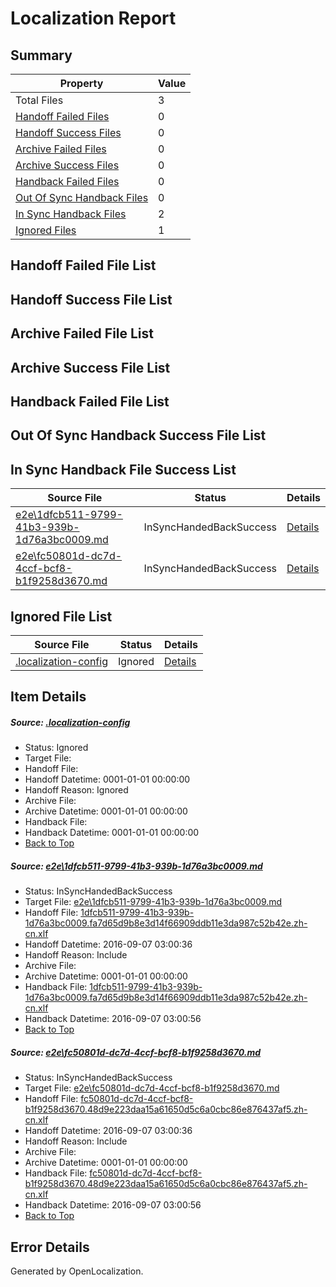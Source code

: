 # <a name='report-top'></a> Localization Report

## Summary
 Property | Value 
 -------- | ----- 
 Total Files | 3
[ Handoff Failed Files ](#handoff-failed-list)| 0
[ Handoff Success Files ](#handoff-success-list)| 0
[ Archive Failed Files ](#archive-failed-list)| 0
[ Archive Success Files ](#archive-success-list)| 0
[ Handback Failed Files ](#handback-failed-list)| 0
[ Out Of Sync Handback Files ](#outofsync-handback-success-list)| 0
[ In Sync Handback Files ](#insync-handback-success-list)| 2
[ Ignored Files ](#ignored-list)| 1

## <a name='handoff-failed-list'></a> Handoff Failed File List

## <a name='handoff-success-list'></a> Handoff Success File List

## <a name='archive-failed-list'></a> Archive Failed File List

## <a name='archive-success-list'></a> Archive Success File List

## <a name='handback-failed-list'></a> Handback Failed File List

## <a name='outofsync-handback-success-list'></a> Out Of Sync Handback Success File List

## <a name='insync-handback-success-list'></a> In Sync Handback File Success List
 Source File | Status | Details 
 ----------- | ------ | ------- 
 [e2e\1dfcb511-9799-41b3-939b-1d76a3bc0009.md](https://github.com/OpenLocalizationTestOrg/ol-test0/blob/e759b8715a2075c5232f8cb942e2f11545077889/e2e/1dfcb511-9799-41b3-939b-1d76a3bc0009.md) | InSyncHandedBackSuccess | [Details](#bddd30ede6aed55acd2a1110c02c0b992e072c091)
 [e2e\fc50801d-dc7d-4ccf-bcf8-b1f9258d3670.md](https://github.com/OpenLocalizationTestOrg/ol-test0/blob/e759b8715a2075c5232f8cb942e2f11545077889/e2e/fc50801d-dc7d-4ccf-bcf8-b1f9258d3670.md) | InSyncHandedBackSuccess | [Details](#d5461c90a2fded5bd3b177f8da19f7bd93bd55ae2)

## <a name='ignored-list'></a> Ignored File List
 Source File | Status | Details 
 ----------- | ------ | ------- 
 [.localization-config](https://github.com/OpenLocalizationTestOrg/ol-test0/blob/e759b8715a2075c5232f8cb942e2f11545077889/.localization-config) | Ignored | [Details](#3d4f252ac210baf56311d7e97dcc2db10974dbd20)

## Item Details
##### <a name='3d4f252ac210baf56311d7e97dcc2db10974dbd20'></a> Source: [.localization-config](https://github.com/OpenLocalizationTestOrg/ol-test0/blob/e759b8715a2075c5232f8cb942e2f11545077889/.localization-config)
* Status: Ignored
* Target File: 
* Handoff File: 
* Handoff Datetime: 0001-01-01 00:00:00
* Handoff Reason: Ignored
* Archive File: 
* Archive Datetime: 0001-01-01 00:00:00
* Handback File: 
* Handback Datetime: 0001-01-01 00:00:00
* [Back to Top](#report-top)

##### <a name='bddd30ede6aed55acd2a1110c02c0b992e072c091'></a> Source: [e2e\1dfcb511-9799-41b3-939b-1d76a3bc0009.md](https://github.com/OpenLocalizationTestOrg/ol-test0/blob/e759b8715a2075c5232f8cb942e2f11545077889/e2e/1dfcb511-9799-41b3-939b-1d76a3bc0009.md)
* Status: InSyncHandedBackSuccess
* Target File: [e2e\1dfcb511-9799-41b3-939b-1d76a3bc0009.md](https://github.com/OpenLocalizationTestOrg/ol-test0-zhcn/blob/e592c56d3d6b7d339c153c7cc3445aa840282233/e2e/1dfcb511-9799-41b3-939b-1d76a3bc0009.md)
* Handoff File: [1dfcb511-9799-41b3-939b-1d76a3bc0009.fa7d65d9b8e3d14f66909ddb11e3da987c52b42e.zh-cn.xlf](https://github.com/OpenLocalizationTestOrg/ol-test0-handoff/blob/623e5bab76549314e215929ed17afc233cfc7c10/ol-handoff/OpenLocalizationTestOrg/ol-test0-zhcn/ci/ht/1dfcb511-9799-41b3-939b-1d76a3bc0009.fa7d65d9b8e3d14f66909ddb11e3da987c52b42e.zh-cn.xlf)
* Handoff Datetime: 2016-09-07 03:00:36
* Handoff Reason: Include
* Archive File: 
* Archive Datetime: 0001-01-01 00:00:00
* Handback File: [1dfcb511-9799-41b3-939b-1d76a3bc0009.fa7d65d9b8e3d14f66909ddb11e3da987c52b42e.zh-cn.xlf](https://github.com/OpenLocalizationTestOrg/ol-test0-handback/blob/f4fdcf868686d126c983deef5898650f7040d0fc/ol-handback/OpenLocalizationTestOrg/ol-test0-zhcn/ci/ht/1dfcb511-9799-41b3-939b-1d76a3bc0009.fa7d65d9b8e3d14f66909ddb11e3da987c52b42e.zh-cn.xlf)
* Handback Datetime: 2016-09-07 03:00:56
* [Back to Top](#report-top)

##### <a name='d5461c90a2fded5bd3b177f8da19f7bd93bd55ae2'></a> Source: [e2e\fc50801d-dc7d-4ccf-bcf8-b1f9258d3670.md](https://github.com/OpenLocalizationTestOrg/ol-test0/blob/e759b8715a2075c5232f8cb942e2f11545077889/e2e/fc50801d-dc7d-4ccf-bcf8-b1f9258d3670.md)
* Status: InSyncHandedBackSuccess
* Target File: [e2e\fc50801d-dc7d-4ccf-bcf8-b1f9258d3670.md](https://github.com/OpenLocalizationTestOrg/ol-test0-zhcn/blob/e592c56d3d6b7d339c153c7cc3445aa840282233/e2e/fc50801d-dc7d-4ccf-bcf8-b1f9258d3670.md)
* Handoff File: [fc50801d-dc7d-4ccf-bcf8-b1f9258d3670.48d9e223daa15a61650d5c6a0cbc86e876437af5.zh-cn.xlf](https://github.com/OpenLocalizationTestOrg/ol-test0-handoff/blob/623e5bab76549314e215929ed17afc233cfc7c10/ol-handoff/OpenLocalizationTestOrg/ol-test0-zhcn/ci/ht/fc50801d-dc7d-4ccf-bcf8-b1f9258d3670.48d9e223daa15a61650d5c6a0cbc86e876437af5.zh-cn.xlf)
* Handoff Datetime: 2016-09-07 03:00:36
* Handoff Reason: Include
* Archive File: 
* Archive Datetime: 0001-01-01 00:00:00
* Handback File: [fc50801d-dc7d-4ccf-bcf8-b1f9258d3670.48d9e223daa15a61650d5c6a0cbc86e876437af5.zh-cn.xlf](https://github.com/OpenLocalizationTestOrg/ol-test0-handback/blob/f4fdcf868686d126c983deef5898650f7040d0fc/ol-handback/OpenLocalizationTestOrg/ol-test0-zhcn/ci/ht/fc50801d-dc7d-4ccf-bcf8-b1f9258d3670.48d9e223daa15a61650d5c6a0cbc86e876437af5.zh-cn.xlf)
* Handback Datetime: 2016-09-07 03:00:56
* [Back to Top](#report-top)


## Error Details

Generated by OpenLocalization.
